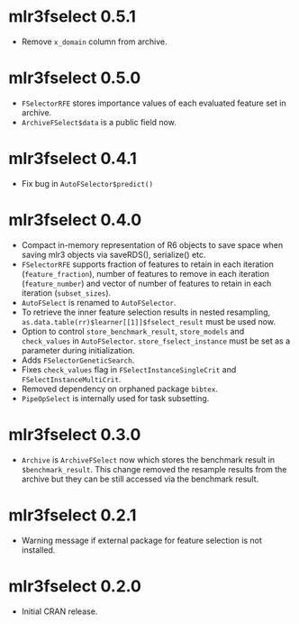 # mlr3fselect 0.5.1

- Remove `x_domain` column from archive.

# mlr3fselect 0.5.0

- `FSelectorRFE` stores importance values of each evaluated feature set in 
  archive.
- `ArchiveFSelect$data` is a public field now.

# mlr3fselect 0.4.1

- Fix bug in `AutoFSelector$predict()`

# mlr3fselect 0.4.0

- Compact in-memory representation of R6 objects to save space when saving mlr3
  objects via saveRDS(), serialize() etc.
- `FSelectorRFE` supports fraction of features to retain in each iteration
  (`feature_fraction`), number of features to remove in each iteration
  (`feature_number`) and vector of number of features to retain in each
  iteration (`subset_sizes`).
- `AutoFSelect` is renamed to `AutoFSelector`.
- To retrieve the inner feature selection results in nested resampling,
  `as.data.table(rr)$learner[[1]]$fselect_result` must be used now.
- Option to control `store_benchmark_result`, `store_models` and `check_values`
  in `AutoFSelector`. `store_fselect_instance` must be set as a parameter during
  initialization.
- Adds `FSelectorGeneticSearch`.
- Fixes `check_values` flag in `FSelectInstanceSingleCrit` and
  `FSelectInstanceMultiCrit`.
- Removed dependency on orphaned package `bibtex`.
- `PipeOpSelect` is internally used for task subsetting.

# mlr3fselect 0.3.0

- `Archive` is `ArchiveFSelect` now which stores the benchmark result in
  `$benchmark_result`. This change removed the resample results from the archive
  but they can be still accessed via the benchmark result.

# mlr3fselect 0.2.1

- Warning message if external package for feature selection is not installed.

# mlr3fselect 0.2.0

- Initial CRAN release.

